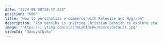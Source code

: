 ```yaml
---
date: "2024-08-08T20:47:22Z"
position: "000"
title: "How to personalize e-commerce with Relewise and Hygraph"
description: "Tim Benniks is inviting Christian Bennich to explore state of the art e-commerce personalisation with Relewise\r\nJoin us to learn how to connect Relewise to Hygraph and elevate your digital platform experience.\r\n\r\nJoin the slack to become part of our community and ask us any questions: https://slack.hygraph.com"
image: "https://i.ytimg.com/vi/3dnLyhINs6w/maxresdefault.jpg"
videoId: "3dnLyhINs6w"
---
```


